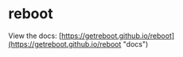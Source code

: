 # reboot

View the docs: [https://getreboot.github.io/reboot](https://getreboot.github.io/reboot "docs")